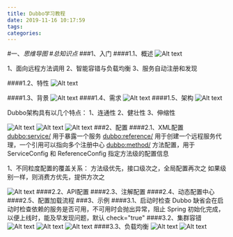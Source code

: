 ```yaml
---
title: Dubbo学习教程
date: 2019-11-16 10:17:59
tags: 
categories: 
---
```

#一、*思维导图*
#*总知识点*
###1、入门
####1.1、概述
![Alt text](./1561884629703.png)

1、面向远程方法调用
2、智能容错与负载均衡
3、服务自动注册和发现

####1.2、特性
![Alt text](./1561884697369.png)

####1.3、背景
![Alt text](./1561884350074.png)
####1.4、需求
![Alt text](./1561885049096.png)
####1.5、架构
![Alt text](./1561885248823.png)
	

Dubbo架构具有以几个特点：
	1、连通性
	2、健壮性
	3、伸缩性

![Alt text](./1561946137725.png)
![Alt text](./1561946195759.png)
![Alt text](./1561946359968.png)
###2、配置
####2.1、XML配置
	<dubbo:service/>  用于暴露一个服务
	<dubbo:reference/> 用于创建一个远程服务代理，一个引用可以指向多个注册中心
	<dubbo:method/>   方法配置，用于 ServiceConfig 和 ReferenceConfig 指定方法级的配置信息
	

1、不同粒度配置的覆盖关系：
	方法级优先，接口级次之，全局配置再次之
	如果级别一样，则消费方优先，提供方次之

![Alt text](./1565922716467.png)
####2.2、API配置
####2.3、注解配置
####2.4、动态配置中心
####2.5、配置加载流程
###3、示例
####3.1、启动时检查
	Dubbo 缺省会在启动时检查依赖的服务是否可用，不可用时会抛出异常，阻止 Spring 初始化完成，以便上线时，能及早发现问题，默认 check="true"
####3.2、集群容错
![Alt text](./1565923556285.png)
![Alt text](./1565923612041.png)
![Alt text](./1565923621077.png)
####3.3、负载均衡
![Alt text](./1565923733875.png)
![Alt text](./1565923745143.png)

